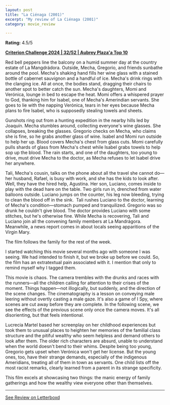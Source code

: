 ```yaml
---
layout: post
title: "La Ciénaga (2001)"
excerpt: "My review of La Ciénaga (2001)"
category: movie_review

---
```


**Rating:** 4.5/5

<b><a href="https://boxd.it/qWjuA/detail">Criterion Challenge 2024 | 32/52 | Aubrey Plaza'a Top 10</a></b>

Red bell peppers line the balcony on a humid summer day at the country estate of La Mangdrádora. Outside, Mecha, Gregorio, and friends sunbathe around the pool. Mecha's shaking hand fills her wine glass with a stained bottle of cabernet sauvignon and a handful of ice. Mecha's drink rings with the clanging ice. All at once, the bodies stand, dragging their chairs to another spot to better catch the sun. Mecha's daughters, Momi and Verónica, lounge in bed to escape the heat. Momi offers a whispered prayer to God, thanking him for Isabel, one of Mecha's Amerindian servants. She goes to lie with the napping Verónica, tears in her eyes because Mecha plans to fire Isabel, who is supposedly stealing towels and sheets.

Gunshots ring out from a hunting expedition in the nearby hills led by Joaquín. Mecha stumbles around, collecting everyone's wine glasses. She collapses, breaking the glasses. Gregorio checks on Mecha, who claims she is fine, so he grabs another glass of wine. Isabel and Momi run outside to help her up. Blood covers Mecha's chest from glass cuts. Momi carefully pulls shards of glass from Mecha's chest while Isabel grabs towels to help sop up the blood. The rain starts, and one of the daughters, too young to drive, must drive Mecha to the doctor, as Mecha refuses to let Isabel drive her anywhere.

Tali, Mecha's cousin, talks on the phone about all the travel she cannot do—her husband, Rafael, is busy with work, and she has the kids to look after. Well, they have the hired help, Agustina. Her son, Luciano, comes inside to play with the dead hare on the table. Two girls run in, drenched from water balloons outside. Luciano jumps on the counter, his leg now bleeding, trying to clean the blood off in the sink.  Tali rushes Luciano to the doctor, learning of Mecha's condition—stomach pumped and tranquilized. Gregorio was so drunk he couldn't give blood. The doctor provides Luciano with some stitches, but he's otherwise fine. While Mecha is recovering, Tali and Luciano join all the convening family members at La Mandrágora. Meanwhile, a news report comes in about locals seeing apparitions of the Virgin Mary.

The film follows the family for the rest of the week.

I started watching this movie several months ago with someone I was seeing. We had intended to finish it, but we broke up before we could. So, the film has an extratextual pain associated with it. I mention that only to remind myself why I tagged them.

This movie is chaos. The camera trembles with the drunks and races with the runners—all the children calling for attention to their crises of the moment. Things happen—not illogically, but suddenly, and the direction of the scene changes. The cinematography is a lesson on conveying male leering without overtly casting a male gaze. It's also a game of I Spy, where scenes are cut away before they are complete. In the following scene, we see the effects of the previous scene only once the camera moves. It's all disorienting, but that feels intentional.

Lucrecia Martel based her screenplay on her childhood experiences but took them to unusual places to heighten her memories of the familial class structure and the pitiful wealthy who seem helpless and demand others to look after them. The older rich characters are absurd, unable to understand when the world doesn't bend to their whims. Despite being too young, Gregorio gets upset when Verónica won't get her license. But the young ones, too, have their strange demands, especially of the indigenous Ameridians, treating all of them in town as servants. One child lists off the most racist remarks, clearly learned from a parent in its strange specificity.

This film excels at showcasing two things: the manic energy of family gatherings and how the wealthy view everyone other than themselves.

<hr>

[See Review on Letterboxd](https://boxd.it/8XaK2H)
